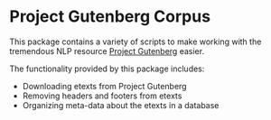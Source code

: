 # Project Gutenberg Corpus

This package contains a variety of scripts to make working with the tremendous
NLP resource [Project Gutenberg](www.gutenberg.org) easier.

The functionality provided by this package includes:

- Downloading etexts from Project Gutenberg
- Removing headers and footers from etexts
- Organizing meta-data about the etexts in a database
